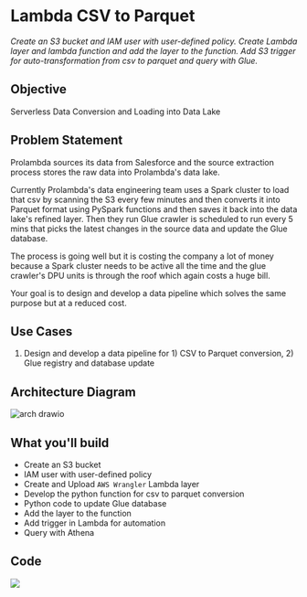 # Lambda CSV to Parquet

*Create an S3 bucket and IAM user with user-defined policy. Create Lambda layer and lambda function and add the layer to the function. Add S3 trigger for auto-transformation from csv to parquet and query with Glue.*

## Objective

Serverless Data Conversion and Loading into Data Lake

## Problem Statement

Prolambda sources its data from Salesforce and the source extraction process stores the raw data into Prolambda's data lake.

Currently Prolambda's data engineering team uses a Spark cluster to load that csv by scanning the S3 every few minutes and then converts it into Parquet format using PySpark functions and then saves it back into the data lake's refined layer. Then they run Glue crawler is scheduled to run every 5 mins that picks the latest changes in the source data and update the Glue database.

The process is going well but it is costing the company a lot of money because a Spark cluster needs to be active all the time and the glue crawler's DPU units is through the roof which again costs a huge bill.

Your goal is to design and develop a data pipeline which solves the same purpose but at a reduced cost.

## Use Cases

1. Design and develop a data pipeline for 1) CSV to Parquet conversion, 2) Glue registry and database update

## Architecture Diagram

![arch drawio](https://user-images.githubusercontent.com/62965911/214528163-d8ad4bd2-b1b1-4cf4-a530-bc47df2b0710.svg)

## What you'll build

- Create an S3 bucket
- IAM user with user-defined policy
- Create and Upload `AWS Wrangler` Lambda layer
- Develop the python function for csv to parquet conversion
- Python code to update Glue database
- Add the layer to the function
- Add trigger in Lambda for automation
- Query with Athena

## Code

[![](https://img.shields.io/badge/jupyter-notebook-informational?logo=jupyter)](https://nbviewer.org/github/sparsh-ai/data-science-engineering-bootcamp/blob/main/03-processing/aws-lambda-function/lab-lambda-csv-parquet/01-sa-etl-lambda.ipynb)
